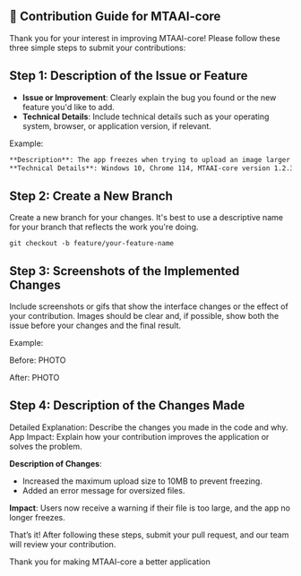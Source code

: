 ## 🤝 Contribution Guide for **MTAAI-core**

Thank you for your interest in improving MTAAI-core! Please follow these three simple steps to submit your contributions:

## Step 1: Description of the Issue or Feature

- **Issue or Improvement**: Clearly explain the bug you found or the new feature you'd like to add.
- **Technical Details**: Include technical details such as your operating system, browser, or application version, if relevant.

Example: 

```markdown
**Description**: The app freezes when trying to upload an image larger than 5MB.
**Technical Details**: Windows 10, Chrome 114, MTAAI-core version 1.2.3.
```

## Step 2: Create a New Branch

Create a new branch for your changes. It's best to use a descriptive name for your branch that reflects the work you're doing.

```
git checkout -b feature/your-feature-name
```

## Step 3: Screenshots of the Implemented Changes

Include screenshots or gifs that show the interface changes or the effect of your contribution. Images should be clear and, if possible, show both the issue before your changes and the final result.

Example:

Before: PHOTO

After: PHOTO

## Step 4: Description of the Changes Made

Detailed Explanation: Describe the changes you made in the code and why.
App Impact: Explain how your contribution improves the application or solves the problem.

**Description of Changes**:

- Increased the maximum upload size to 10MB to prevent freezing.
- Added an error message for oversized files.

**Impact**: Users now receive a warning if their file is too large, and the app no longer freezes.

That’s it! After following these steps, submit your pull request, and our team will review your contribution.

Thank you for making MTAAI-core a better application
